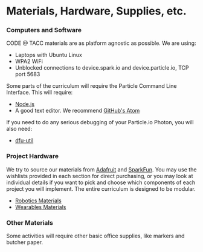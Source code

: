 # Materials, Hardware, Supplies, etc.

### Computers and Software

CODE @ TACC materials are as platform agnostic as possible. We are using:

- Laptops with Ubuntu Linux
- WPA2 WiFi
- Unblocked connections to device.spark.io and device.particle.io, TCP port 5683

Some parts of the curriculum will require the Particle Command Line Interface. This will require:

- [Node.js](https://nodejs.org/en/)
- A good text editor. We recommend [GitHub's Atom](https://atom.io/)

If you need to do any serious debugging of your Particle.io Photon, you will also need:

- [dfu-util](http://dfu-util.sourceforge.net/)

### Project Hardware

We try to source our materials from [Adafruit](https://www.adafruit.com/) and [SparkFun](https://www.sparkfun.com/). You may use the wishlists provided in each section for direct purchasing, or you may look at individual details if you want to pick and choose which components of each project you will implement. The entire curriculum is designed to be modular.

- [Robotics Materials](./ROBOTICS.md)
- [Wearables Materials](./WEARABLES.md)

### Other Materials

Some activities will require other basic office supplies, like markers and butcher paper.
